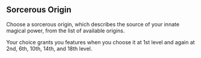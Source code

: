 ## Sorcerous Origin
Choose a sorcerous origin, which describes the source of your innate magical power, from the list of available origins.

Your choice grants you features when you choose it at 1st level and again at 2nd, 6th, 10th, 14th, and 18th level.

<!--

-<< CHANGES >>-
- notice the new levels for subclasses
-> before: 1, -, 6, --, 14, 18
-> after:  1, 2, 6, 10, 14, 18

-<< TODO >>-
- none

-<< COMMENTARY >>-
- these changes are a part of a paradigm shift
- class level-ups are being syncronized more
- in spite of feature displacement, the structure feels worth it
- the extra subclass levels could be replaced with dead levels or ribbons

-->
